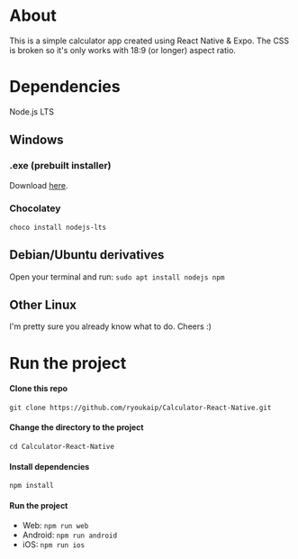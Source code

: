 # About
This is a simple calculator app created using React Native & Expo. The CSS is broken so it's only works with 18:9 (or longer) aspect ratio.

# Dependencies
Node.js LTS
## Windows
### .exe (prebuilt installer)
Download [here](https://nodejs.org/en/download/prebuilt-installer).
### Chocolatey
`choco install nodejs-lts`

## Debian/Ubuntu derivatives
Open your terminal and run:
`sudo apt install nodejs npm`

## Other Linux
I'm pretty sure you already know what to do. Cheers :)

# Run the project
#### Clone this repo
`git clone https://github.com/ryoukaip/Calculator-React-Native.git`
#### Change the directory to the project
`cd Calculator-React-Native`
#### Install dependencies
`npm install`
#### Run the project
- Web:
`npm run web`
- Android:
`npm run android`
- iOS:
`npm run ios`